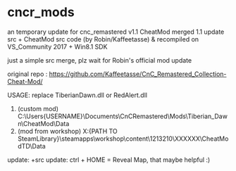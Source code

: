 # cncr_mods

an temporary update for cnc_remastered v1.1 CheatMod
merged 1.1 update src + CheatMod src code (by Robin/Kaffeetasse) & recompiled on VS_Community 2017 + Win8.1 SDK

just a simple src merge, plz wait for Robin's official mod update

original repo : https://github.com/Kaffeetasse/CnC_Remastered_Collection-Cheat-Mod/

USAGE: replace TiberianDawn.dll or RedAlert.dll

1. (custom mod) C:\Users\{USERNAME}\Documents\CnCRemastered\Mods\Tiberian_Dawn\CheatMod\Data
2. (mod from workshop) X:\{PATH TO SteamLibrary}\steamapps\workshop\content\1213210\XXXXXX\CheatModTD\Data


update: +src
update: ctrl + HOME = Reveal Map, that maybe helpful :)
